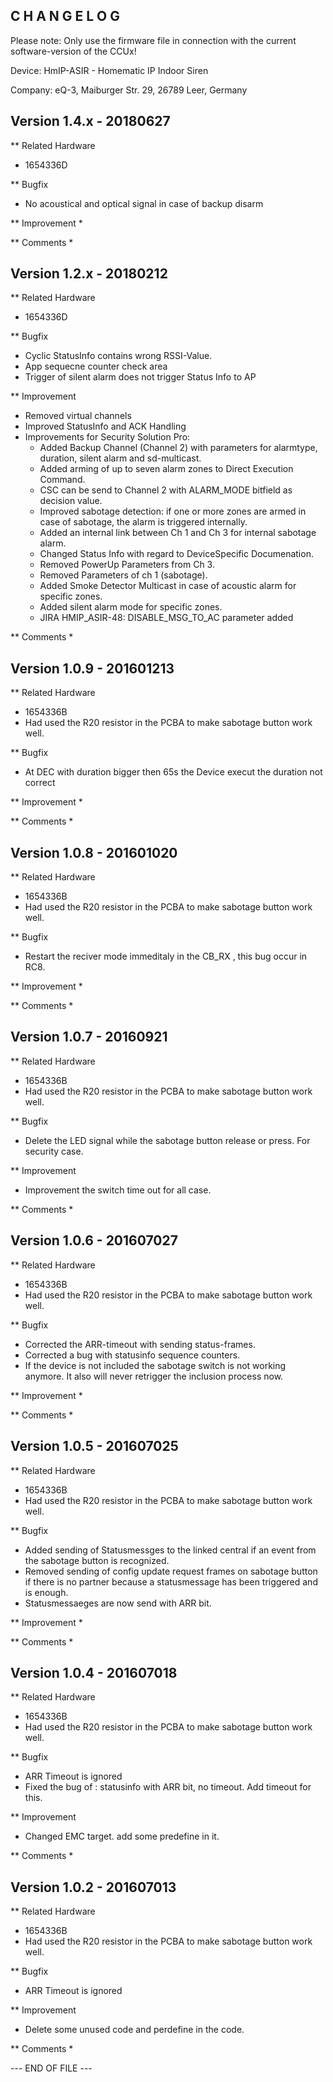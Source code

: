﻿C H A N G E L O G
-----------------

Please note: Only use the firmware file in connection with the current software-version of the CCUx!

Device: HmIP-ASIR - Homematic IP Indoor Siren

Company: eQ-3, Maiburger Str. 29, 26789 Leer, Germany


Version 1.4.x - 20180627
--------------------------------------------------------------
** Related Hardware
   * 1654336D

** Bugfix
* No acoustical and optical signal in case of backup disarm


** Improvement
   * 
	 
** Comments
   *

Version 1.2.x - 20180212 
--------------------------------------------------------------
** Related Hardware
   * 1654336D

** Bugfix
* Cyclic StatusInfo contains wrong RSSI-Value. 
* App sequecne counter check area
* Trigger of silent alarm does not trigger Status Info to AP


** Improvement
   * Removed virtual channels
   * Improved StatusInfo and ACK Handling
   * Improvements for Security Solution Pro:
	 * Added Backup Channel (Channel 2) with parameters for alarmtype, duration, silent alarm and sd-multicast.
	 * Added arming of up to seven alarm zones to Direct Execution Command.
	 * CSC can be send to Channel 2 with ALARM_MODE bitfield as decision value.
	 * Improved sabotage detection: if one or more zones are armed in case of sabotage, the alarm is triggered internally. 
     * Added an internal link between Ch 1 and Ch 3 for internal sabotage alarm.
	 * Changed Status Info with regard to DeviceSpecific Documenation.
	 * Removed PowerUp Parameters from Ch 3.
	 * Removed Parameters of ch 1 (sabotage).
	 * Added Smoke Detector Multicast in case of acoustic alarm for specific zones.
	 * Added silent alarm mode for specific zones.
	 * JIRA HMIP_ASIR-48: DISABLE_MSG_TO_AC parameter added
	 
** Comments
   *

Version 1.0.9 - 201601213
--------------------------------------------------------------
** Related Hardware
   * 1654336B
   * Had used the R20 resistor in the PCBA to make sabotage button work well.


** Bugfix
   * At DEC with duration bigger then 65s the Device execut the duration not correct 


** Improvement
   * 
   
** Comments
   *
   
Version 1.0.8 - 201601020
--------------------------------------------------------------
** Related Hardware
   * 1654336B
   * Had used the R20 resistor in the PCBA to make sabotage button work well.


** Bugfix
   * Restart the reciver mode immeditaly in the CB_RX , this bug occur in RC8.
 
** Improvement
   * 
   
** Comments
   *


Version 1.0.7 - 20160921
--------------------------------------------------------------
** Related Hardware
   * 1654336B
   * Had used the R20 resistor in the PCBA to make sabotage button work well.


** Bugfix
   * Delete the LED signal while the sabotage button release or press. For security case. 
 
** Improvement
   * Improvement the switch time out for all case.
   
** Comments
   *

Version 1.0.6 - 201607027
--------------------------------------------------------------
** Related Hardware
   * 1654336B
   * Had used the R20 resistor in the PCBA to make sabotage button work well.


** Bugfix
   * Corrected the ARR-timeout with sending status-frames.
   * Corrected a bug with statusinfo sequence counters.
   * If the device is not included the sabotage switch is not working anymore. 
     It also will never retrigger the inclusion process now.
 
** Improvement
   * 
   
** Comments
   *
   
   
Version 1.0.5 - 201607025
--------------------------------------------------------------
** Related Hardware
   * 1654336B
   * Had used the R20 resistor in the PCBA to make sabotage button work well.


** Bugfix
   * Added sending of Statusmessges to the linked central if 
     an event from the sabotage button is recognized.
   * Removed sending of config update request frames on 
     sabotage button if there is no partner because a 
     statusmessage has been triggered and is enough.
   * Statusmessaeges are now send with ARR bit.
 
** Improvement
   * 
   
** Comments
   *
   
   
Version 1.0.4 - 201607018
--------------------------------------------------------------
** Related Hardware
   * 1654336B
   * Had used the R20 resistor in the PCBA to make sabotage button work well.


** Bugfix
   * ARR Timeout is ignored
   * Fixed the bug of : statusinfo with ARR bit, no timeout. Add timeout for this.
 
** Improvement
   * Changed EMC target. add some predefine in it.
   
** Comments
   *




Version 1.0.2 - 201607013
--------------------------------------------------------------
** Related Hardware
   * 1654336B
   * Had used the R20 resistor in the PCBA to make sabotage button work well.


** Bugfix
   * ARR Timeout is ignored
 
** Improvement
   * Delete some unused code and perdefine in the code.
   
** Comments
   *
	 
--- END OF FILE ---